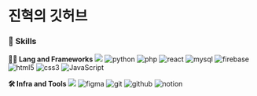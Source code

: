 # 진혁의 깃허브

### 🦾 Skills
**🧑‍💻 Lang and Frameworks**
![](https://img.shields.io/badge/-000000.svg?&style=for-the-badge) ![python](https://img.shields.io/badge/python-3776AB.svg?&style=for-the-badge&logo=python&logoColor=white) ![php](https://img.shields.io/badge/php-777BB4.svg?&style=for-the-badge&logo=php&logoColor=white) ![react](https://img.shields.io/badge/react-61DAFB.svg?&style=for-the-badge&logo=react&logoColor=white) ![mysql](https://img.shields.io/badge/mysql-4479A1.svg?&style=for-the-badge&logo=mysql&logoColor=white) ![firebase](https://img.shields.io/badge/firebase-FFCA28.svg?&style=for-the-badge&logo=firebase&logoColor=white) ![html5](https://img.shields.io/badge/html5-E34F26.svg?&style=for-the-badge&logo=html5&logoColor=white) ![css3](https://img.shields.io/badge/css3-1572B6.svg?&style=for-the-badge&logo=css3&logoColor=white) ![JavaScript](https://img.shields.io/badge/javascript-F7DF1E.svg?&style=for-the-badge&logo=javascript&logoColor=white) 

**🛠️ Infra and Tools**
![](https://img.shields.io/badge/-000000.svg?&style=for-the-badge) ![figma](https://img.shields.io/badge/figma-F24E1E.svg?&style=for-the-badge&logo=figma&logoColor=white) ![git](https://img.shields.io/badge/git-F05032.svg?&style=for-the-badge&logo=git&logoColor=white) ![github](https://img.shields.io/badge/github-181717.svg?&style=for-the-badge&logo=github&logoColor=white) ![notion](https://img.shields.io/badge/notion-000000.svg?&style=for-the-badge&logo=notion&logoColor=white) 
